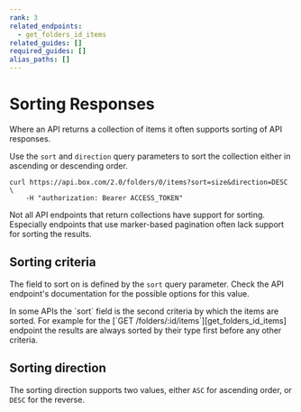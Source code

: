 ```yaml
---
rank: 3
related_endpoints:
  - get_folders_id_items
related_guides: []
required_guides: []
alias_paths: []
---
```


# Sorting Responses

Where an API returns a collection of items it often supports sorting of API
responses.

Use the `sort` and `direction` query parameters to sort the collection either in
ascending or descending order.

```curl
curl https://api.box.com/2.0/folders/0/items?sort=size&direction=DESC \
    -H "authorization: Bearer ACCESS_TOKEN"
```

<Message type='warning'>
  Not all API endpoints that return collections have support for sorting.
  Especially endpoints that use marker-based pagination often lack support for
  sorting the results.
</Message>

## Sorting criteria

The field to sort on is defined by the `sort` query parameter. Check the API
endpoint's documentation for the possible options for this value.

<Message type='notice'>
  In some APIs the `sort` field is the second criteria by which the items are
  sorted. For example for the [`GET /folders/:id/items`][get_folders_id_items]
  endpoint the results are always sorted by their type first before any other
  criteria.
</Message>

## Sorting direction

The sorting direction supports two values, either `ASC` for ascending order, or
`DESC` for the reverse.

[get_folders_id_items]: endpoint://get_folders_id_items
